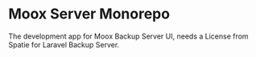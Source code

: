 # Moox Server Monorepo

The development app for Moox Backup Server UI, needs a License from Spatie for Laravel Backup Server.
